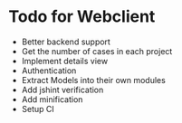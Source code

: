 # Todo for Webclient

* Better backend support
* Get the number of cases in each project
* Implement details view
* Authentication
* Extract Models into their own modules
* Add jshint verification
* Add minification
* Setup CI
